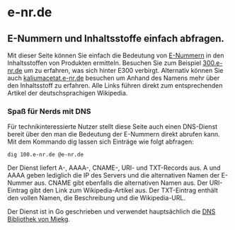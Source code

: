 # e-nr.de
## E-Nummern und Inhaltsstoffe einfach abfragen.

Mit dieser Seite können Sie einfach die Bedeutung von <a
    href="https://de.wikipedia.org/wiki/Lebensmittelzusatzstoff" target="_blank">E-Nummern</a> in den
Inhaltsstoffen von Produkten ermitteln.
Besuchen Sie zum Beispiel [300.e-nr.de](https://300.e-nr.de) um zu erfahren, was
sich
hinter E300 verbirgt. Alternativ können Sie auch [kaliumacetat.e-nr.de](https://kaliumacetat.e-nr.de)
besuchen um Anhand des Namens mehr über den Inhaltsstoff zu erfahren.
Alle Links führen direkt zum entsprechenden Artikel der deutschsprachigen Wikipedia.

### Spaß für Nerds mit DNS
Für technikinteressierte Nutzer stellt diese Seite auch einen DNS-Dienst bereit über den man die Bedeutung
der E-Nummern direkt abrufen kann. Mit dem Kommando dig lassen sich Einträge wie folgt abfragen:

    dig 100.e-nr.de @e-nr.de

Der Dienst liefert A-, AAAA-, CNAME-, URI- und TXT-Records aus. A und AAAA geben lediglich die IP des
Servers und die alternativen Namen der E-Nummer aus. CNAME gibt ebenfalls die alternativen Namen aus. Der
URI-Eintrag gibt den Link zum Wikipedia-Artikel aus. Der TXT-Eintrag enthält den vollen Namen, die
Beschreibung und die Wikipedia-URL.

Der Dienst ist in Go geschrieben und verwendet hauptsächlich die [DNS Bibliothek von Miekg](https://github.com/miekg/dns).